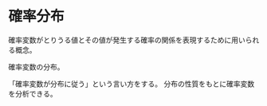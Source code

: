 # 確率分布

確率変数がとりうる値とその値が発生する確率の関係を表現するために用いられる概念。

確率変数の分布。

「確率変数が分布に従う」という言い方をする。
分布の性質をもとに確率変数を分析できる。
